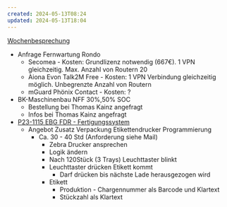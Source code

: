 ```yaml
---
created: 2024-05-13T08:24
updated: 2024-05-13T18:04
---
```

[Wochenbesprechung](../pages/Besprechungen/Wochenbesprechung.md)
- Anfrage Fernwartung Rondo
	- Secomea - Kosten: Grundlizenz notwendig (667€). 1 VPN gleichzeitig. Max. Anzahl von Routern 20
	- Aiona Evon Talk2M Free - Kosten: 1 VPN Verbindung gleichzeitig möglich. Unbegrenzte Anzahl von Routern
	- mGuard Phönix Contact - Kosten: ?
- BK-Maschinenbau NFF 30%,50% SOC
	- Bestellung bei Thomas Kainz angefragt
	- Infos bei Thomas Kainz angefragt
- [P23-1115 EBG FDR - Fertigungssystem](../pages/Projekte/BK%20EBG%20FDR%20Fertigungssystem/P23-1115%20EBG%20FDR%20-%20Fertigungssystem.md)
	- Angebot Zusatz Verpackung Etikettendrucker Programmierung
		- Ca. 30 - 40 Std (Anforderung siehe Mail)
			- Zebra Drucker ansprechen
			- Logik ändern
			- Nach 120Stück (3 Trays) Leuchttaster blinkt
			- Leuchttaster drücken Etikett kommt
				- Darf drücken bis nächste Lade herausgezogen wird
			- Etikett
				- Produktion - Chargennummer als Barcode und Klartext
				- Stückzahl als Klartext